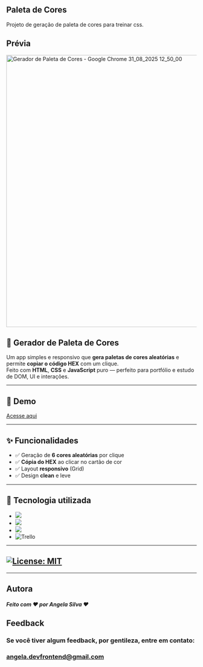 ## Paleta de Cores 
Projeto de geração de paleta de cores para treinar css.

## Prévia

<img width="1024" height="720" alt="Gerador de Paleta de Cores - Google Chrome 31_08_2025 12_50_00" src="https://github.com/user-attachments/assets/998a5fe7-b988-4a6e-a84f-b532622f5827" />


## 🎨 Gerador de Paleta de Cores

Um app simples e responsivo que **gera paletas de cores aleatórias** e permite **copiar o código HEX** com um clique.  
Feito com **HTML**, **CSS** e **JavaScript** puro — perfeito para portfólio e estudo de DOM, UI e interações.

---

## 🔗 Demo
[Acesse aqui](https://angela-silva.github.io/paleta_de_cores/)

---

## ✨ Funcionalidades
- ✅ Geração de **6 cores aleatórias** por clique
- ✅ **Cópia do HEX** ao clicar no cartão de cor
- ✅ Layout **responsivo** (Grid)
- ✅ Design **clean** e leve

---

## 🔧 Tecnologia utilizada
* ![](https://img.shields.io/badge/Visual_Studio_Code-0078D4?style=for-the-badge&logo=visual%20studio%20code&logoColor=white)
* ![](https://img.shields.io/badge/HTML5-E34F26?style=for-the-badge&logo=html5&logoColor=white)
* ![](https://img.shields.io/badge/CSS3-1572B6?style=for-the-badge&logo=css3&logoColor=white)
* ![Trello](https://img.shields.io/badge/Trello-%23026AA7.svg?style=for-the-badge&logo=Trello&logoColor=white)

---

## [![License: MIT](https://img.shields.io/badge/License-MIT-greem.svg)](https://opensource.org/licenses/MIT)

---

## Autora

##### Feito com ❤ por Angela Silva ❤

## Feedback

### Se você tiver algum feedback, por gentileza, entre em contato: 

### angela.devfrontend@gmail.com

